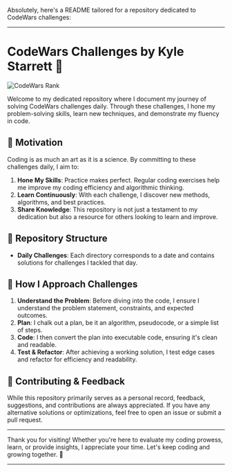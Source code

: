 Absolutely, here's a README tailored for a repository dedicated to CodeWars challenges:

---

# CodeWars Challenges by Kyle Starrett 🚀

![CodeWars Rank](https://www.codewars.com/users/akstarre/badges/large)

Welcome to my dedicated repository where I document my journey of solving CodeWars challenges daily. Through these challenges, I hone my problem-solving skills, learn new techniques, and demonstrate my fluency in code.

## 🎯 Motivation

Coding is as much an art as it is a science. By committing to these challenges daily, I aim to:

1. **Hone My Skills**: Practice makes perfect. Regular coding exercises help me improve my coding efficiency and algorithmic thinking.
2. **Learn Continuously**: With each challenge, I discover new methods, algorithms, and best practices.
3. **Share Knowledge**: This repository is not just a testament to my dedication but also a resource for others looking to learn and improve.

## 📁 Repository Structure

- **Daily Challenges**: Each directory corresponds to a date and contains solutions for challenges I tackled that day.

## 🌱 How I Approach Challenges

1. **Understand the Problem**: Before diving into the code, I ensure I understand the problem statement, constraints, and expected outcomes.
2. **Plan**: I chalk out a plan, be it an algorithm, pseudocode, or a simple list of steps.
3. **Code**: I then convert the plan into executable code, ensuring it's clean and readable.
4. **Test & Refactor**: After achieving a working solution, I test edge cases and refactor for efficiency and readability.

## 🤝 Contributing & Feedback

While this repository primarily serves as a personal record, feedback, suggestions, and contributions are always appreciated. If you have any alternative solutions or optimizations, feel free to open an issue or submit a pull request.

---

Thank you for visiting! Whether you're here to evaluate my coding prowess, learn, or provide insights, I appreciate your time. Let's keep coding and growing together. 🌟

---
